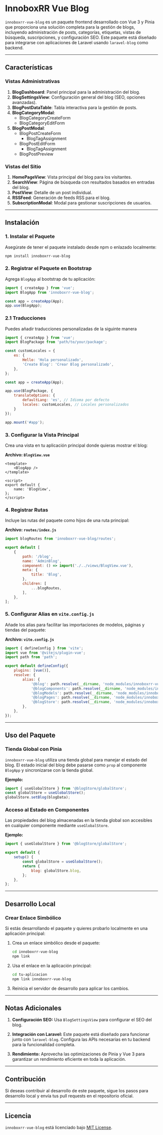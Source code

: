 # InnoboxRR Vue Blog

`innoboxrr-vue-blog` es un paquete frontend desarrollado con Vue 3 y Pinia que proporciona una solución completa para la gestión de blogs, incluyendo administración de posts, categorías, etiquetas, vistas de búsqueda, suscripciones, y configuración SEO. Este paquete está diseñado para integrarse con aplicaciones de Laravel usando `laravel-blog` como backend.

---

## Características

### **Vistas Administrativas**

1. **BlogDashboard**: Panel principal para la administración del blog.
2. **BlogSettingsView**: Configuración general del blog (SEO, opciones avanzadas).
3. **BlogPostDataTable**: Tabla interactiva para la gestión de posts.
4. **BlogCategoryModal**:
    - BlogCategoryCreateForm
    - BlogCategoryEditForm
5. **BlogPostModal**:
    - BlogPostCreateForm
        - BlogTagAssignment
    - BlogPostEditForm
        - BlogTagAssignment
    - BlogPostPreview

### **Vistas del Sitio**

1. **HomePageView**: Vista principal del blog para los visitantes.
2. **SearchView**: Página de búsqueda con resultados basados en entradas del blog.
3. **PostView**: Detalle de un post individual.
4. **RSSFeed**: Generación de feeds RSS para el blog.
5. **SubscriptionModal**: Modal para gestionar suscripciones de usuarios.

---

## Instalación

### 1. Instalar el Paquete

Asegúrate de tener el paquete instalado desde npm o enlazado localmente:
```bash
npm install innoboxrr-vue-blog
```

### 2. Registrar el Paquete en Bootstrap

Agrega `BlogApp` al bootstrap de tu aplicación:

```javascript
import { createApp } from 'vue';
import BlogApp from 'innoboxrr-vue-blog';

const app = createApp(App);
app.use(BlogApp);
```

### 2.1 Traducciones

Puedes añadir traducciones personalizadas de la siguinte manera
```javascript
import { createApp } from 'vue';
import BlogPackage from 'path/to/your/package';

const customLocales = {
    es: {
        Hello: 'Hola personalizado',
        'Create Blog': 'Crear Blog personalizado',
    },
};

const app = createApp(App);

app.use(BlogPackage, {
    translateOptions: {
        defaultLang: 'es', // Idioma por defecto
        locales: customLocales, // Locales personalizados
    }
});

app.mount('#app');
```


### 3. Configurar la Vista Principal

Crea una vista en tu aplicación principal donde quieras mostrar el blog:

**Archivo: `BlogView.vue`**
```vue
<template>
    <BlogApp />
</template>

<script>
export default {
    name: 'BlogView',
};
</script>
```

### 4. Registrar Rutas

Incluye las rutas del paquete como hijos de una ruta principal:

**Archivo: `routes/index.js`**
```javascript
import blogRoutes from 'innoboxrr-vue-blog/routes';

export default [
    {
        path: '/blog',
        name: 'AdminBlog',
        component: () => import('./../views/BlogView.vue'),
        meta: {
            title: 'Blog',
        },
        children: [
            ...blogRoutes,
        ],
    },
];
```

### 5. Configurar Alias en `vite.config.js`

Añade los alias para facilitar las importaciones de modelos, páginas y tiendas del paquete:

**Archivo: `vite.config.js`**
```javascript
import { defineConfig } from 'vite';
import vue from '@vitejs/plugin-vue';
import path from 'path';

export default defineConfig({
    plugins: [vue()],
    resolve: {
        alias: {
            '@blog': path.resolve(__dirname, 'node_modules/innoboxrr-vue-blog/'),
            '@blogComponents': path.resolve(__dirname, 'node_modules/innoboxrr-vue-blog/src/components'),
            '@blogModels': path.resolve(__dirname, 'node_modules/innoboxrr-vue-blog/src/models'),
            '@blogPages': path.resolve(__dirname, 'node_modules/innoboxrr-vue-blog/src/pages'),
            '@blogStore': path.resolve(__dirname, 'node_modules/innoboxrr-vue-blog/src/store'),
        },
    },
});
```

---

## Uso del Paquete

### Tienda Global con Pinia
`innoboxrr-vue-blog` utiliza una tienda global para manejar el estado del blog. El estado inicial del blog debe pasarse como `prop` al componente `BlogApp` y sincronizarse con la tienda global.

**Ejemplo:**
```javascript
import { useGlobalStore } from '@blogStore/globalStore';
const globalStore = useGlobalStore();
globalStore.setBlog(blogData);
```

### Acceso al Estado en Componentes
Las propiedades del blog almacenadas en la tienda global son accesibles en cualquier componente mediante `useGlobalStore`.

**Ejemplo:**
```javascript
import { useGlobalStore } from '@blogStore/globalStore';

export default {
    setup() {
        const globalStore = useGlobalStore();
        return {
            blog: globalStore.blog,
        };
    },
};
```

---

## Desarrollo Local

### Crear Enlace Simbólico
Si estás desarrollando el paquete y quieres probarlo localmente en una aplicación principal:

1. Crea un enlace simbólico desde el paquete:
   ```bash
   cd innoboxrr-vue-blog
   npm link
   ```

2. Usa el enlace en la aplicación principal:
   ```bash
   cd tu-aplicacion
   npm link innoboxrr-vue-blog
   ```

3. Reinicia el servidor de desarrollo para aplicar los cambios.

---

## Notas Adicionales

1. **Configuración SEO:**
   Usa `BlogSettingsView` para configurar el SEO del blog.

2. **Integración con Laravel:**
   Este paquete está diseñado para funcionar junto con `laravel-blog`. Configura las APIs necesarias en tu backend para la funcionalidad completa.

3. **Rendimiento:**
   Aprovecha las optimizaciones de Pinia y Vue 3 para garantizar un rendimiento eficiente en toda la aplicación.

---

## Contribución
Si deseas contribuir al desarrollo de este paquete, sigue los pasos para desarrollo local y envía tus pull requests en el repositorio oficial.

---

## Licencia
`innoboxrr-vue-blog` está licenciado bajo [MIT License](LICENSE).
